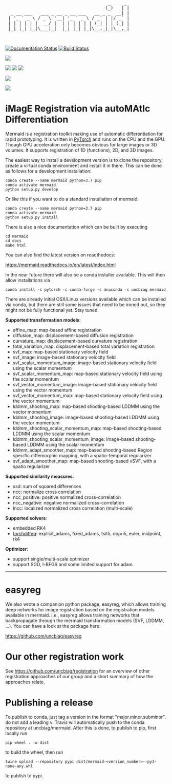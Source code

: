 
 <pre>
                                      _     _ 
                                     (_)   | |
  _ __ ___   ___ _ __ _ __ ___   __ _ _  __| |
 | '_ ` _ \ / _ \ '__| '_ ` _ \ / _` | |/ _` |
 | | | | | |  __/ |  | | | | | | (_| | | (_| |
 |_| |_| |_|\___|_|  |_| |_| |_|\__,_|_|\__,_|
                                                                                      
 </pre>                                       

[![Documentation Status](https://readthedocs.org/projects/mermaid/badge/?version=latest)](https://mermaid.readthedocs.io/en/latest/?badge=latest)
[![Build Status](https://travis-ci.com/uncbiag/mermaid.svg?branch=master)](https://travis-ci.com/github/uncbiag/mermaid)

[<img src="https://github.com/uncbiag/mermaid/actions/workflows/cpu-test-action.yml/badge.svg">](https://github.com/uncbiag/mermaid/actions)

[![](https://anaconda.org/uncbiag/mermaid/badges/installer/conda.svg)](https://anaconda.org/uncbiag/mermaid)
[![](https://anaconda.org/uncbiag/mermaid/badges/platforms.svg)](https://anaconda.org/uncbiag/mermaid)
[![](https://img.shields.io/conda/v/uncbiag/mermaid.svg)](https://anaconda.org/uncbiag/mermaid)

[<img src="https://anaconda.org/uncbiag/mermaid/badges/latest_release_date.svg?branch=master&kill_cache=1" />](https://anaconda.org/uncbiag/mermaid)

[![](https://anaconda.org/uncbiag/mermaid/badges/license.svg)](https://anaconda.org/uncbiag/mermaid)

# iMagE Registration via autoMAtIc Differentiation

Mermaid is a registration toolkit making use of automatic differentiation for rapid prototyping. It is written in [PyTorch](https://pytorch.org/) and runs on the CPU and the GPU. Though GPU acceleration only becomes obvious for large images or 3D volumes. It supports registration of 1D (functions), 2D, and 3D images.

The easiest way to install a development version is to clone the repository, create a virtual conda environment and install it in there. This can be done as follows for a development installation:

```
conda create --name mermaid python=3.7 pip
conda activate mermaid
python setup.py develop
```

Or like this if you want to do a standard installation of mermaid:

```
conda create --name mermaid python=3.7 pip
conda activate mermaid
python setup.py install
```

There is also a nice documentation which can be built by executing

```
cd mermaid
cd docs
make html
```

You can also find the latest version on readthedocs:

https://mermaid.readthedocs.io/en/latest/index.html

In the near future there will also be a conda installer available. This will then allow installations via

```
conda install -c pytorch -c conda-forge -c anaconda -c uncbiag mermaid
```

There are already initial OSX/Linux versions available which can be installed via conda, but there are still some issues that need to be ironed out, so they might not be fully functional yet. Stay tuned.

**Supported transformation models**:
* affine_map: map-based affine registration
* diffusion_map: displacement-based diffusion registration
* curvature_map: displacement-based curvature registration
* total_variation_map: displacement-based total variation registration
* svf_map: map-based stationary velocity field
* svf_image: image-based stationary velocity field
* svf_scalar_momentum_image: image-based stationary velocity field using the scalar momentum
* svf_scalar_momentum_map: map-based stationary velocity field using the scalar momentum
* svf_vector_momentum_image: image-based stationary velocity field using the vector momentum
* svf_vector_momentum_map: map-based stationary velocity field using the vector momentum
* lddmm_shooting_map: map-based shooting-based LDDMM using the vector momentum
* lddmm_shooting_image: image-based shooting-based LDDMM using the vector momentum
* lddmm_shooting_scalar_momentum_map: map-based shooting-based LDDMM using the scalar momentum
* lddmm_shooting_scalar_momentum_image: image-based shooting-based LDDMM using the scalar momentum
* lddmm_adapt_smoother_map: map-based shooting-based Region specific diffemorphic mapping, with a spatio-temporal regularizer
* svf_adapt_smoother_map: map-based shooting-based vSVF, with a spatio regularizer

**Supported similarity measures**:
* ssd: sum of squared differences
* ncc: normalize cross correlation
* ncc_positive: positive normalized cross-correlation
* ncc_negative: negative normalized cross-correlation
* lncc: localized normalized cross correlation (multi-scale)

**Supported solvers**:
* embedded RK4
* [torchdiffeq](https://github.com/rtqichen/torchdiffeq): explicit_adams, fixed_adams, tsit5, dopri5, euler, midpoint, rk4

**Optimizer**:
* support single/multi-scale optimizer
* support SGD, l-BFGS and some limited support for adam

<hr>


# easyreg

We also wrote a companion python package, easyreg, which allows training deep networks for image registration based on the registration models available in mermaid. I.e., easyreg allows training networks that backpropagate through the mermaid transformation models (SVF, LDDMM, ...). You can have a look at the package here:

https://github.com/uncbiag/easyreg

# Our other registration work

See https://github.com/uncbiag/registration for an overview of other registration approaches of our group and a short summary of how the approaches relate.



# Publishing a release
To publish to conda, just tag a version in the format "major.minor.subminor". do not add a leading v. Travis will automatically push to the conda repository at uncbiag/mermaid.
After this is done, to publish to pip, first locally run 

    pip wheel . -w dist

to build the wheel, then run 

    twine upload --repository pypi dist/mermaid-<version_number>--py3-none-any.whl

to publish to pypi.


